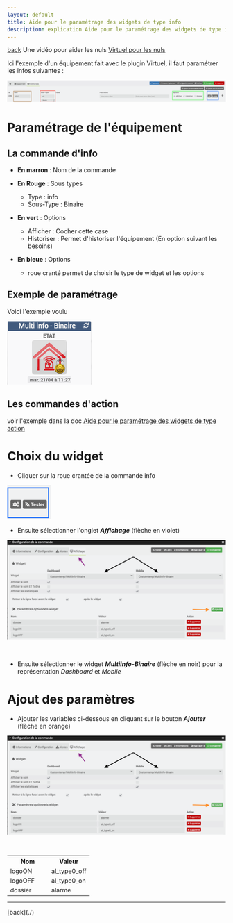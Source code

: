 ```yaml
---
layout: default
title: Aide pour le paramétrage des widgets de type info
description: explication Aide pour le paramétrage des widgets de type info (binaire, numAide pour le paramétrage des widgets de type info (binaire, numérique)
---
```

[back](./)
Une vidéo pour aider les nuls <a href="https://www.youtube.com/watch?v=wiMh8rmfdKU">Virtuel pour les nuls</a>

Ici l'exemple d'un équipement fait avec le plugin Virtuel, il faut paramétrer les infos suivantes :
<p><img src="../img/help/config_info_1.png" alt="Aide 1" /></p>

# Paramétrage de l'équipement

## La commande d'info
* <b>En marron</b> : Nom de la commande

* <b>En Rouge</b> : Sous types
	* Type : info
	* Sous-Type : Binaire

* <b>En vert</b> : Options
    * Afficher : Cocher cette case
    * Historiser : Permet d'historiser l'équipement (En option suivant les besoins)

* <b>En bleue</b> : Options
    * roue cranté permet de choisir le type de widget et les options

## Exemple de paramétrage
Voici l'exemple voulu
<p><img src="../img/exemple/d/multi_binaire.png" alt="Résultat" /></p>

## Les commandes d'action
voir l'exemple dans la doc <a href="HELP_config_action.html">Aide pour le paramétrage des widgets de type action</a>

# Choix du widget
* Cliquer sur la roue crantée de la commande info
<p><img src="../img/help/config_roue.png" alt="Roue Crantée" width="100"/></p>

* Ensuite sélectionner l'onglet <b><i>Affichage</i></b> (flèche en violet)<br/>
<p><img src="../img/help/config_onglet_affichage_info.png" alt="Onglet Affichage" width="700" /></p><br/>

* Ensuite sélectionner le widget <b><i>Multiinfo-Binaire</i></b> (flèche en noir) pour la représentation <i>Dashboard</i> et <i>Mobile</i><br/>

# Ajout des paramètres
* Ajouter les variables ci-dessous en cliquant sur le bouton <b><i>Ajouter</i></b> (flèche en orange)<br/>
<p><img src="../img/help/config_onglet_affichage_info.png" alt="Onglet Affichage" width="700" /></p><br/>

<CENTER>
    <TABLE width="60%">
        <TR>
            <th scope="col" width="50%">Nom</th>
            <th scope="col" width="50%">Valeur</th>
        </TR>
        <TR>
            <TD width="50%">logoON</TD>
            <TD width="50%">al_type0_off</TD>
        </TR>
        <TR>
            <TD width="50%">logoOFF</TD>
            <TD width="50%">al_type0_on</TD>
        </TR>
        <TR>
            <TD width="50%">dossier</TD>
            <TD width="50%">alarme</TD>
        </TR>
    </TABLE>
</CENTER>

<hr />
[back](./)